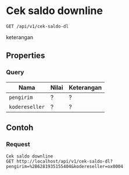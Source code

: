 # Cek saldo downline
```http
GET /api/v1/cek-saldo-dl
```
keterangan
## Properties
### Query
Nama  | Nilai | Keterangan
--- | --- | ---
<code>pengirim</code> | ? | ?
<code>kodereseller</code> | ? | ?

## Contoh

### Request
```http
Cek saldo downline
GET http://localhost/api/v1/cek-saldo-dl?pengirim=%2B6281935155404&kodereseller=ox0004
```

